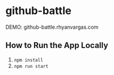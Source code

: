 # github-battle
DEMO: github-battle.rhyanvargas.com
## How to Run the App Locally
1. `npm install`
2. `npm run start`
